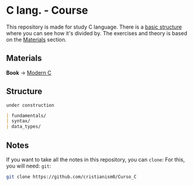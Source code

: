 # C lang. - Course 

This repository is made for study C language. There is a [basic structure](#structure) where you can see how it's divided by.
The exercises and theory is based on the [Materials](#materials) section.

## Materials

**Book** -> [Modern C](https://gustedt.gitlabpages.inria.fr/modern-c/)

## Structure
`under construction`
```markdown
| fundamentals/
| syntax/
| data_types/
```

## Notes
If you want to take all the notes in this repository, you can `clone`:
For this, you will need: `git`:
```bash
git clone https://github.com/cristianism0/Curso_C
```